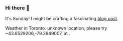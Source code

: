 ### Hi there :wave:

It's Sunday! I might be crafting a fascinating [blog post](https://www.benjaminwuethrich.dev).

Weather in Toronto: unknown location; please try ~43.6529206,-79.3849007, at .
